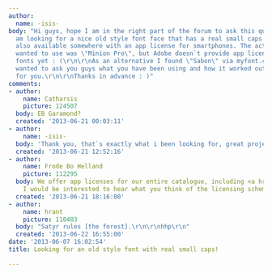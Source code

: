 ```yaml
---
author:
  name: -isis-
body: "Hi guys, hope I am in the right part of the forum to ask this question.\r\n\r\nI
  am looking for a nice old style font face that has a real small caps font and is
  also available somewhere with an app license for smartphones. The actual font I
  wanted to use was \"Minion Pro\", but Adobe doesn`t provide app licensing for their
  fonts yet : (\r\n\r\nAs an alternative I found \"Sabon\" via myfont.com, but still
  wanted to ask you guys what you have been using and how it worked out with the licensing
  for you.\r\n\r\nThanks in advance : )"
comments:
- author:
    name: Catharsis
    picture: 124507
  body: EB Garamond?
  created: '2013-06-21 00:03:11'
- author:
    name: -isis-
  body: 'Thank you, that`s exactly what i been looking for, great project! : )'
  created: '2013-06-21 12:52:16'
- author:
    name: Frode Bo Helland
    picture: 112295
  body: We offer app licenses for our entire catalogue, including <a href="https://monokrom.no/fonts/satyr">Satyr</a>.
    I would be interested to hear what you think of the licensing scheme.
  created: '2013-06-21 18:16:00'
- author:
    name: hrant
    picture: 110403
  body: "Satyr rules [the forest].\r\n\r\nhhp\r\n"
  created: '2013-06-22 16:55:00'
date: '2013-06-07 16:02:54'
title: Looking for an old style font with real small caps!

---
```

